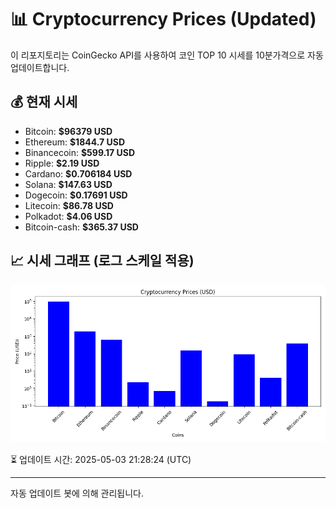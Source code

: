 
# 📊 Cryptocurrency Prices (Updated)

이 리포지토리는 CoinGecko API를 사용하여 코인 TOP 10 시세를 10분가격으로 자동 업데이트합니다.

## 💰 현재 시세
- Bitcoin: **$96379 USD**
- Ethereum: **$1844.7 USD**
- Binancecoin: **$599.17 USD**
- Ripple: **$2.19 USD**
- Cardano: **$0.706184 USD**
- Solana: **$147.63 USD**
- Dogecoin: **$0.17691 USD**
- Litecoin: **$86.78 USD**
- Polkadot: **$4.06 USD**
- Bitcoin-cash: **$365.37 USD**

## 📈 시세 그래프 (로그 스케일 적용)
![Crypto Prices](crypto_prices.png)

⏳ 업데이트 시간: 2025-05-03 21:28:24 (UTC)

---
자동 업데이트 봇에 의해 관리됩니다.
